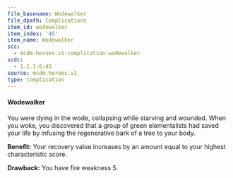 ```yaml
---
file_basename: Wodewalker
file_dpath: Complications
item_id: wodewalker
item_index: '45'
item_name: Wodewalker
scc:
  - mcdm.heroes.v1:complication:wodewalker
scdc:
  - 1.1.1:6:45
source: mcdm.heroes.v1
type: complication
---
```


#### Wodewalker

You were dying in the wode, collapsing while starving and wounded. When you woke, you discovered that a group of green elementalists had saved your life by infusing the regenerative bark of a tree to your body.

**Benefit:** Your recovery value increases by an amount equal to your highest characteristic score.

**Drawback:** You have fire weakness 5.
